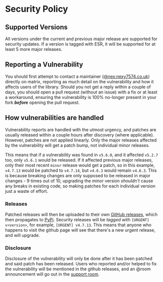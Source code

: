 # Security Policy

## Supported Versions

All versions under the current and previous major release are supported for security updates. If a version is tagged with ESR, it will be supported for at least 5 more major releases.

## Reporting a Vulnerability

You should first attempt to contact a maintainer ([@nex:nexy7574.co.uk](https://matrix.to/#/@nex:nexy7574.co.uk)) directly on matrix, reporting as much detail on the vulnerability and how it affects users
of the library.
Should you not get a reply within a couple of days, you should open a pull request (without an issue) with a fix or at least a workaround, ensuring the vulnerability is 100% no-longer present in your fork
***before*** opening the pull request.

## How vulnerabilities are handled

Vulnerability reports are handled with the utmost urgency, and patches are usually released within a couple hours after discovery (where applicable).
However, patches are not applied linearly. Only the major releases affected by the vulnerability will get a patch bump, not individual minor releases.

This means that if a vulnerability was found in `v5.6.0`, and it affected `v5.2.7` too, only `v5.6.1` would be released. If it affected previous major releases, only their most recent `minor`
release would get a patch, so in this example, `v4.7.13` would be patched to `v4.7.14`, but `v4.6.3` would remain `v4.6.3`.
This is because breaking changes are only supposed to be released in major changes - 9 times out of 10, upgrading the minor version *shouldn't* cause any breaks in existing code, so making
patches for each individual version just a waste of effort.

### Releases

Patched releases will then be uploaded to their own [GitHub releases](//github.com/nexy7574/niobot/releases), which then propagates to
[PyPi](https://pypi.org/project/nio-bot). Security releases will be *tagged* with `[URGENT] v<version>`, for example, `[URGENT] v4.7.13`. This means that anyone who happens to visit
the github page will see that there's a new urgent release, and will upgrade.

### Disclosure

Disclosure of the vulnerability will only be done after it has been patched and said patch has been released. Users who reported and/or helped to fix the vulnerability will be mentioned in the
github releases, and an @room announcement will go out in the [support room](https://matrix.to/#/#niobot:nexy7574.co.uk).

